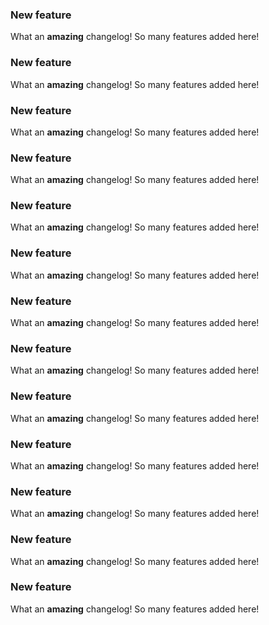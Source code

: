 ### New feature

What an **amazing** changelog! So many features added here!

### New feature

What an **amazing** changelog! So many features added here!

### New feature

What an **amazing** changelog! So many features added here!

### New feature

What an **amazing** changelog! So many features added here!

### New feature

What an **amazing** changelog! So many features added here!

### New feature

What an **amazing** changelog! So many features added here!

### New feature

What an **amazing** changelog! So many features added here!

### New feature

What an **amazing** changelog! So many features added here!

### New feature

What an **amazing** changelog! So many features added here!

### New feature

What an **amazing** changelog! So many features added here!

### New feature

What an **amazing** changelog! So many features added here!

### New feature

What an **amazing** changelog! So many features added here!

### New feature

What an **amazing** changelog! So many features added here!
